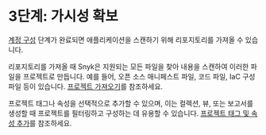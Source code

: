 # 3단계: 가시성 확보

[계정 구성](../phase-2-configure-account/) 단계가 완료되면 애플리케이션을 스캔하기 위해 리포지토리를 가져올 수 있습니다.

리포지토리를 가져올 때 Snyk은 지원되는 모든 파일을 찾아 내용을 스캔하여 이러한 파일을 프로젝트로 만듭니다. 예를 들어, 오픈 소스 매니페스트 파일, 코드 파일, IaC 구성 파일 등이 있습니다. [프로젝트 가져오기](import-projects.md)를 참조하세요.

프로젝트 태그나 속성을 선택적으로 추가할 수 있으며, 이는 컬렉션, 뷰, 또는 보고서를 생성할 때 프로젝트를 필터링하고 구성하는 데 유용할 수 있습니다. [프로젝트 태그 및 속성 추가](add-project-tags-and-attributes.md)를 참조하세요.
